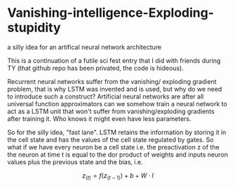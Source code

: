 # Vanishing-intelligence-Exploding-stupidity
a silly idea for an artifical neural network architecture

This is a continuation of a futile sci fest entry that I did with friends during TY (that github repo has been privated, the code is hideous).

Recurrent neural networks suffer from the vanishing/ exploding gradient problem, that is why LSTM was invented and is used, but why do we need to introduce such a construct? Artificial neural networks are after all universal function approximators can we somehow train a neural network to act as a LSTM unit that won't suffer from vanishing/exploding gradients after training it. Who knows it might even have less parameters.

So for the silly idea, "fast lane". LSTM retains the information by storing it in the cell state and has the values of the cell state regulated by gates. So what if we have every neuron be a cell state i.e. the preactivation z of the the neuron at time t is equal to the dor product of weights and inputs neuron values plus the previous state and the bias,
i.e. 
```math
z_(t) = f(z_(t-1)) + b + W \cdot I
```

